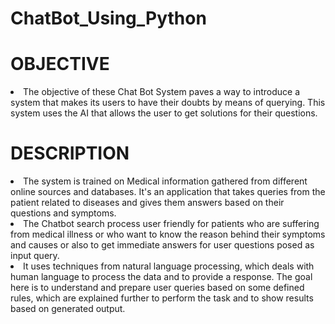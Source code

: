 # ChatBot_Using_Python
# OBJECTIVE
<li>
  The objective of these Chat Bot System paves a way to introduce a system that makes its users to have their doubts by means of querying. This system uses the AI that allows the user to get solutions for their questions.
</li>
<h1> DESCRIPTION</h1>
<li>
 The system is trained on Medical information gathered from different online sources and databases. It's an application that takes queries from the patient related to diseases and gives them answers based on their questions and symptoms. 
</li>
<li>
The Chatbot search process user friendly for patients who are suffering from medical illness or who want to know the reason behind their symptoms and causes or also to get immediate answers for user questions posed as input query. 
</li>
<li>
It uses techniques from natural language processing, which deals with human language to process the data and to provide a response. The goal here is to understand and prepare user queries based on some defined rules, which are explained further to perform the task and to show results based on generated output.
</li
